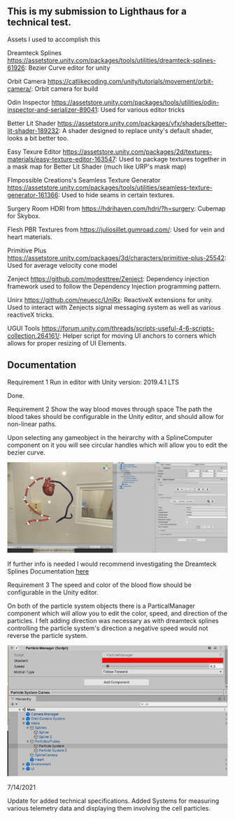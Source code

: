 ## This is my submission to Lighthaus for a technical test.

Assets I used to accomplish this

Dreamteck Splines https://assetstore.unity.com/packages/tools/utilities/dreamteck-splines-61926:
Bezier Curve editor for unity

Orbit Camera https://catlikecoding.com/unity/tutorials/movement/orbit-camera/:
Orbit camera for build

Odin Inspector https://assetstore.unity.com/packages/tools/utilities/odin-inspector-and-serializer-89041:
Used for various editor tricks

Better Lit Shader https://assetstore.unity.com/packages/vfx/shaders/better-lit-shader-189232:
A shader designed to replace unity's default shader, looks a bit better too.

Easy Texure Editor https://assetstore.unity.com/packages/2d/textures-materials/easy-texture-editor-163547:
Used to package textures together in a mask map for Better Lit Shader (much like URP's mask map)

FImpossible Creations's Seamless Texture Generator https://assetstore.unity.com/packages/tools/utilities/seamless-texture-generator-161366:
Used to hide seams in certain textures.

Surgery Room HDRI from https://hdrihaven.com/hdri/?h=surgery:
Cubemap for Skybox.

Flesh PBR Textures from https://juliosillet.gumroad.com/:
Used for vein and heart materials.

Primitive Plus https://assetstore.unity.com/packages/3d/characters/primitive-plus-25542:
Used for average velocity cone model

Zenject https://github.com/modesttree/Zenject:
Dependency injection framework used to follow the Dependency Injection programming pattern.

Unirx https://github.com/neuecc/UniRx:
ReactiveX extensions for unity. Used to interact with Zenjects signal messaging system as well as various reactiveX tricks.

UGUI Tools https://forum.unity.com/threads/scripts-useful-4-6-scripts-collection.264161/:
Helper script for moving UI anchors to corners which allows for proper resizing of UI Elements.

## Documentation

Requirement 1
Run in editor with Unity version: 2019.4.1 LTS

Done.

Requirement 2
Show the way blood moves through space
The path the blood takes should be configurable in the Unity editor, and should allow for non-linear paths.

Upon selecting any gameobject in the heirarchy with a SplineComputer component on it you will see circular handles which will allow you to edit the bezier curve.

![Spline](/GithubAssets/Spline.png?raw=true)

If further info is needed I would recommend investigating the Dreamteck Splines Documentation [here](https://dreamteck.io/page/dreamteck_splines/user_manual.pdf)

Requirement 3
The speed and color of the blood flow should be configurable in the Unity editor.

On both of the particle system objects there is a ParticalManager component which will allow you to edit the color, speed, and direction of the particles. I felt adding direction was necessary as with dreamteck splines controlling the particle system's direction a negative speed would not reverse the particle system.

![ParticleManager](/GithubAssets/ParticleManager.png?raw=true)

7/14/2021

Update for added technical specifications. Added Systems for measuring various telemetry data and displaying them involving the cell particles.